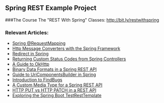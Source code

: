 ## Spring REST Example Project

###The Course
The "REST With Spring" Classes: http://bit.ly/restwithspring

### Relevant Articles:
- [Spring @RequestMapping](http://www.nklkarthi.com/spring-requestmapping)
- [Http Message Converters with the Spring Framework](http://www.nklkarthi.com/spring-httpmessageconverter-rest)
- [Redirect in Spring](http://www.nklkarthi.com/spring-redirect-and-forward)
- [Returning Custom Status Codes from Spring Controllers](http://www.nklkarthi.com/spring-mvc-controller-custom-http-status-code)
- [A Guide to OkHttp](http://www.nklkarthi.com/guide-to-okhttp)
- [Binary Data Formats in a Spring REST API](http://www.nklkarthi.com/spring-rest-api-with-binary-data-formats)
- [Guide to UriComponentsBuilder in Spring](http://www.nklkarthi.com/spring-uricomponentsbuilder)
- [Introduction to FindBugs](http://www.nklkarthi.com/intro-to-findbugs)
- [A Custom Media Type for a Spring REST API](http://www.nklkarthi.com/spring-rest-custom-media-type)
- [HTTP PUT vs HTTP PATCH in a REST API](http://www.nklkarthi.com/http-put-patch-difference-spring)
- [Exploring the Spring Boot TestRestTemplate](http://www.nklkarthi.com/spring-boot-testresttemplate)
